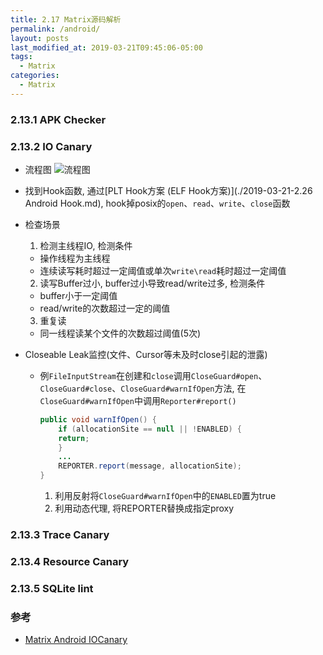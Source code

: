 ```yaml
---
title: 2.17 Matrix源码解析
permalink: /android/
layout: posts
last_modified_at: 2019-03-21T09:45:06-05:00
tags:
  - Matrix
categories:
  - Matrix
---
```


### 2.13.1 APK Checker

### 2.13.2 IO Canary
- 流程图
![流程图](https://github.com/Tencent/matrix/wiki/images/io/ioloop.png)
- 找到Hook函数, 通过[PLT Hook方案 (ELF Hook方案)](./2019-03-21-2.26 Android Hook.md), hook掉posix的`open`、`read`、`write`、`close`函数

- 检查场景
  1. 检测主线程IO, 检测条件
    - 操作线程为主线程
    - 连续读写耗时超过一定阈值或单次`write\read`耗时超过一定阈值
  2. 读写Buffer过小, buffer过小导致read/write过多, 检测条件
    - buffer小于一定阈值
    - read/write的次数超过一定的阈值
  3. 重复读
    - 同一线程读某个文件的次数超过阈值(5次)
- Closeable Leak监控(文件、Cursor等未及时close引起的泄露)
  - 例`FileInputStream`在创建和`close`调用`CloseGuard#open`、`CloseGuard#close`、`CloseGuard#warnIfOpen`方法, 在`CloseGuard#warnIfOpen`中调用`Reporter#report()`

    ```Java
    public void warnIfOpen() {
        if (allocationSite == null || !ENABLED) {
        return;
        }
        ...
        REPORTER.report(message, allocationSite);
    }
    ```

      1. 利用反射将`CloseGuard#warnIfOpen`中的`ENABLED`置为true
      2. 利用动态代理, 将REPORTER替换成指定proxy

### 2.13.3 Trace Canary

### 2.13.4 Resource Canary

### 2.13.5 SQLite lint

### 参考
- [Matrix Android IOCanary](https://github.com/Tencent/matrix/wiki/Matrix-Android-IOCanary)
